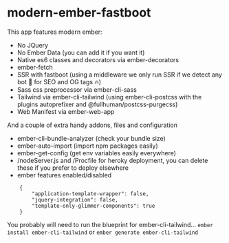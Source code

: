 # modern-ember-fastboot

This app features modern ember:

- No JQuery
- No Ember Data (you can add it if you want it)
- Native es6 classes and decorators via ember-decorators
- ember-fetch
- SSR with fastboot (using a middleware we only run SSR if we detect any bot 🤖 for SEO and OG tags 🔥)
- Sass css preprocessor via ember-cli-sass
- Tailwind via ember-cli-tailwind (using ember-cli-postcss with the plugins autoprefixer and @fullhuman/postcss-purgecss)
- Web Manifest via ember-web-app

And a couple of extra handy addons, files and configuration

- ember-cli-bundle-analyzer (check your bundle size)
- ember-auto-import (import npm packages easily)
- ember-get-config (get env variables easily everywhere)
- /nodeServer.js and /Procfile for heroky deployment, you can delete these if you prefer to deploy elsewhere
- ember features enabled/disabled
```
    {
        "application-template-wrapper": false,
        "jquery-integration": false,
        "template-only-glimmer-components": true
    }
  ```


You probably will need to run the blueprint for ember-cli-tailwind... `ember install ember-cli-tailwind` or `ember generate ember-cli-tailwind`
